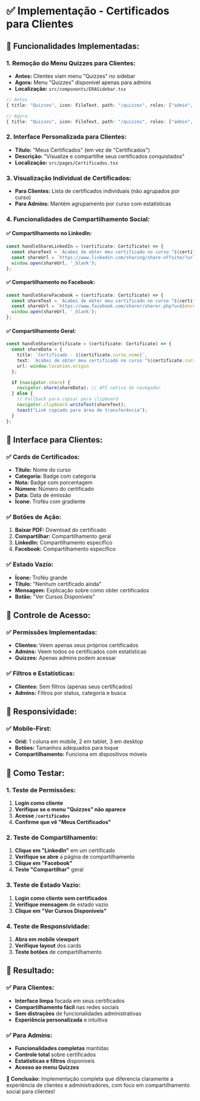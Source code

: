 # ✅ Implementação - Certificados para Clientes

## 🎯 **Funcionalidades Implementadas:**

### **1. Remoção do Menu Quizzes para Clientes:**
- **Antes:** Clientes viam menu "Quizzes" no sidebar
- **Agora:** Menu "Quizzes" disponível apenas para admins
- **Localização:** `src/components/ERASidebar.tsx`

```typescript
// Antes
{ title: "Quizzes", icon: FileText, path: "/quizzes", roles: ["admin", "cliente", "admin_master"] },

// Agora
{ title: "Quizzes", icon: FileText, path: "/quizzes", roles: ["admin", "admin_master"] },
```

### **2. Interface Personalizada para Clientes:**
- **Título:** "Meus Certificados" (em vez de "Certificados")
- **Descrição:** "Visualize e compartilhe seus certificados conquistados"
- **Localização:** `src/pages/Certificados.tsx`

### **3. Visualização Individual de Certificados:**
- **Para Clientes:** Lista de certificados individuais (não agrupados por curso)
- **Para Admins:** Mantém agrupamento por curso com estatísticas

### **4. Funcionalidades de Compartilhamento Social:**

#### **✅ Compartilhamento no LinkedIn:**
```typescript
const handleShareLinkedIn = (certificate: Certificate) => {
  const shareText = `Acabei de obter meu certificado no curso "${certificate.curso_nome}" com nota ${certificate.nota_final}%! 🎉 #ERALearn #Certificado #Educação`;
  const shareUrl = `https://www.linkedin.com/sharing/share-offsite/?url=${encodeURIComponent(window.location.origin)}&title=${encodeURIComponent(shareText)}`;
  window.open(shareUrl, '_blank');
};
```

#### **✅ Compartilhamento no Facebook:**
```typescript
const handleShareFacebook = (certificate: Certificate) => {
  const shareText = `Acabei de obter meu certificado no curso "${certificate.curso_nome}" com nota ${certificate.nota_final}%! 🎉`;
  const shareUrl = `https://www.facebook.com/sharer/sharer.php?u=${encodeURIComponent(window.location.origin)}&quote=${encodeURIComponent(shareText)}`;
  window.open(shareUrl, '_blank');
};
```

#### **✅ Compartilhamento Geral:**
```typescript
const handleShareCertificate = (certificate: Certificate) => {
  const shareData = {
    title: `Certificado - ${certificate.curso_nome}`,
    text: `Acabei de obter meu certificado no curso "${certificate.curso_nome}" com nota ${certificate.nota_final}%! 🎉`,
    url: window.location.origin
  };

  if (navigator.share) {
    navigator.share(shareData); // API nativa do navegador
  } else {
    // Fallback para copiar para clipboard
    navigator.clipboard.writeText(shareText);
    toast("Link copiado para área de transferência");
  }
};
```

## 🎨 **Interface para Clientes:**

### **✅ Cards de Certificados:**
- **Título:** Nome do curso
- **Categoria:** Badge com categoria
- **Nota:** Badge com porcentagem
- **Número:** Número do certificado
- **Data:** Data de emissão
- **Ícone:** Troféu com gradiente

### **✅ Botões de Ação:**
1. **Baixar PDF:** Download do certificado
2. **Compartilhar:** Compartilhamento geral
3. **LinkedIn:** Compartilhamento específico
4. **Facebook:** Compartilhamento específico

### **✅ Estado Vazio:**
- **Ícone:** Troféu grande
- **Título:** "Nenhum certificado ainda"
- **Mensagem:** Explicação sobre como obter certificados
- **Botão:** "Ver Cursos Disponíveis"

## 🔐 **Controle de Acesso:**

### **✅ Permissões Implementadas:**
- **Clientes:** Veem apenas seus próprios certificados
- **Admins:** Veem todos os certificados com estatísticas
- **Quizzes:** Apenas admins podem acessar

### **✅ Filtros e Estatísticas:**
- **Clientes:** Sem filtros (apenas seus certificados)
- **Admins:** Filtros por status, categoria e busca

## 📱 **Responsividade:**

### **✅ Mobile-First:**
- **Grid:** 1 coluna em mobile, 2 em tablet, 3 em desktop
- **Botões:** Tamanhos adequados para toque
- **Compartilhamento:** Funciona em dispositivos móveis

## 🧪 **Como Testar:**

### **1. Teste de Permissões:**
1. **Login como cliente**
2. **Verifique se o menu "Quizzes" não aparece**
3. **Acesse `/certificados`**
4. **Confirme que vê "Meus Certificados"**

### **2. Teste de Compartilhamento:**
1. **Clique em "LinkedIn"** em um certificado
2. **Verifique se abre** a página de compartilhamento
3. **Clique em "Facebook"**
4. **Teste "Compartilhar"** geral

### **3. Teste de Estado Vazio:**
1. **Login como cliente sem certificados**
2. **Verifique mensagem** de estado vazio
3. **Clique em "Ver Cursos Disponíveis"**

### **4. Teste de Responsividade:**
1. **Abra em mobile viewport**
2. **Verifique layout** dos cards
3. **Teste botões** de compartilhamento

## 🎉 **Resultado:**

### **✅ Para Clientes:**
- **Interface limpa** focada em seus certificados
- **Compartilhamento fácil** nas redes sociais
- **Sem distrações** de funcionalidades administrativas
- **Experiência personalizada** e intuitiva

### **✅ Para Admins:**
- **Funcionalidades completas** mantidas
- **Controle total** sobre certificados
- **Estatísticas e filtros** disponíveis
- **Acesso ao menu Quizzes**

**🎯 Conclusão:** Implementação completa que diferencia claramente a experiência de clientes e administradores, com foco em compartilhamento social para clientes! 
